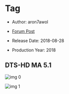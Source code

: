 # Tag

* Author: aron7awol

* [Forum Post](https://www.avsforum.com/threads/bass-eq-for-filtered-movies.2995212/post-56733164)

* Release Date: 2018-08-28
* Production Year: 2018

## DTS-HD MA 5.1

![img 0](https://fanart.tv/fanart/movies/455980/moviethumb/tag-5b7734b36c019.jpg)

![img 1](https://i.imgur.com/JDcxJVj.png)


